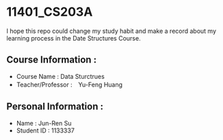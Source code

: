 # 11401_CS203A
I hope this repo could change my study habit and make a record about my learning process in the Date Structures Course.
## Course Information : 
- Course Name : Data Sturctrues
- Teacher/Professor :　Yu-Feng Huang

## Personal Information :
- Name : Jun-Ren Su
- Student ID : 1133337


